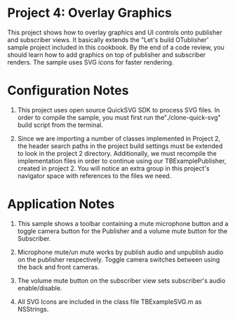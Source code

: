 Project 4: Overlay Graphics
==================================

This project shows how to overlay graphics and UI controls onto publisher and 
subscriber views. It basically extends the "Let's build OTublisher' sample
project included in this cookbook. By the end of a code review, you should learn
how to add graphics on top of publisher and subscriber renders. The sample uses
SVG icons for faster rendering.


Configuration Notes
===================

1.  This project uses open source QuickSVG SDK to process SVG files. In order 
	to compile the sample, you must first run the"./clone-quick-svg" build
	script from the terminal.

2.  Since we are importing a number of classes implemented in Project 2, the 
    header search paths in the project build settings must be extended to look
    in the project 2 directory. Additionally, we must recompile the 
    implementation files in order to continue using our TBExamplePublisher,
    created in project 2. You will notice an extra group in this project's 
    navigator space with references to the files we need.
    

Application Notes
=================

1. This sample shows a toolbar containing a mute microphone button and a toggle
   camera button for the Publisher and a volume mute button for the Subscriber.

2. Microphone mute/un mute works by publish audio and unpublish audio on the 
   publisher respectively. Toggle camera switches between using the back and
   front cameras.

3. The volume mute button on the subscriber view sets subscriber's audio
   enable/disable.

4. All SVG Icons are included in the class file TBExampleSVG.m as NSStrings.

